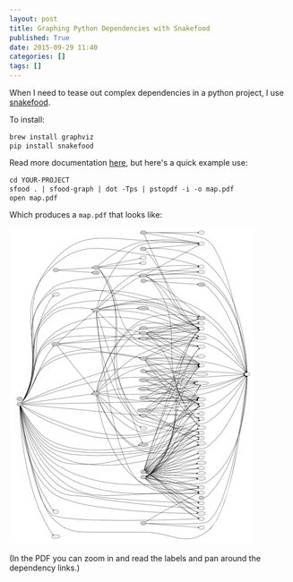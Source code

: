 ```yaml
---
layout: post
title: Graphing Python Dependencies with Snakefood
published: True
date: 2015-09-29 11:40
categories: []
tags: []
---
```


When I need to tease out complex dependencies in a python project, I use [snakefood](http://furius.ca/snakefood/).

<!--more-->

To install:

    brew install graphviz
    pip install snakefood
    
Read more documentation [here](http://furius.ca/snakefood/doc/snakefood-doc.html), but here's a quick example use:

    cd YOUR-PROJECT
    sfood . | sfood-graph | dot -Tps | pstopdf -i -o map.pdf
    open map.pdf

Which produces a `map.pdf` that looks like:

![Example snakefood graph](/assets/images/snakefood-map.png "Example snakefood dependency graph")

(In the PDF you can zoom in and read the labels and pan around the dependency links.)
